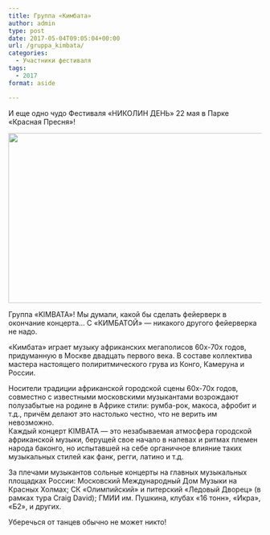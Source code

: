 ```yaml
---
title: Группа «Кимбата»
author: admin
type: post
date: 2017-05-04T09:05:04+00:00
url: /gruppa_kimbata/
categories:
  - Участники фестиваля
tags:
  - 2017
format: aside

---
```

И еще одно чудо Фестиваля &#171;НИКОЛИН ДЕНЬ&#187; 22 мая в Парке &#171;Красная Пресня&#187;!

<img class="alignnone size-large wp-image-107" src="http://nikolinden.ru/wp-content/uploads/2017/05/Nikolin-den-Kimbata-1024x659.jpg" alt="" width="525" height="338" srcset="http://nikolinden.ru/wp-content/uploads/2017/05/Nikolin-den-Kimbata-1024x659.jpg 1024w, http://nikolinden.ru/wp-content/uploads/2017/05/Nikolin-den-Kimbata-300x193.jpg 300w, http://nikolinden.ru/wp-content/uploads/2017/05/Nikolin-den-Kimbata-768x494.jpg 768w" sizes="(max-width: 525px) 100vw, 525px" />

Группа &#171;KIMBATA&#187;! Мы думали, какой бы сделать фейерверк в окончание концерта&#8230; С &#171;КИМБАТОЙ&#187; &#8212; никакого другого фейерверка не надо.
  
&#171;Кимбата&#187; играет музыку африканских мегаполисов 60х-70х годов, придуманную в Москве двадцать первого века. В составе коллектива мастера настоящего полиритмического грува из Конго, Камеруна и России.
  
Носители традиции африканской городской сцены 60х-70х годов, совместно <span class="m_8654150084023847530gmail-text_exposed_show">с известными московскими музыкантами возрождают полузабытые на родине в Африке стили: румба-рок, макоса, афробит и т.д., причём делают это настолько честно, что не верить им невозможно.<br /> Каждый концерт KIMBATA &#8212; это незабываемая атмосфера городской африканской музыки, берущей свое начало в напевах и ритмах племен народа баконго, но испытавшей на себе органичное влияние таких музыкальных стилей как фанк, регги, латино и т.д. </span>

<span class="m_8654150084023847530gmail-text_exposed_show">За плечами музыкантов сольные концерты на главных музыкальных площадках России: Московский Международный Дом Музыки на Красных Холмах; СК &#171;Олимпийский&#187; и питерский &#171;Ледовый Дворец&#187; (в рамках тура Craig David); ГМИИ им. Пушкина, клубах &#171;16 тонн&#187;, &#171;Икра&#187;, &#171;Б2&#187;, и других.<br /> </span>

<div class="m_8654150084023847530gmail-text_exposed_show">
  <p>
    Уберечься от танцев обычно не может никто!
  </p>
</div>